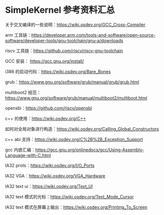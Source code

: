 # SimpleKernel 参考资料汇总

关于交叉编译的一些说明：https://wiki.osdev.org/GCC_Cross-Compiler

arm 工具链：https://developer.arm.com/tools-and-software/open-source-software/developer-tools/gnu-toolchain/gnu-a/downloads

riscv 工具链：https://github.com/riscv/riscv-gnu-toolchain

GCC 安装： https://gcc.gnu.org/install/

i386 的启动代码：https://wiki.osdev.org/Bare_Bones

grub：https://www.gnu.org/software/grub/manual/grub/grub.html

multiboot2 规范：https://www.gnu.org/software/grub/manual/multiboot2/multiboot.html

opensbi：https://github.com/riscv/opensbi

c++ 的使用：https://wiki.osdev.org/C++

如何对全局对象进行构造：https://wiki.osdev.org/Calling_Global_Constructors

c++ abi 支持：https://wiki.osdev.org/C%2B%2B_Exception_Support

gcc 内嵌汇编：https://gcc.gnu.org/onlinedocs/gcc/Using-Assembly-Language-with-C.html

IA32 prots：https://wiki.osdev.org/I/O_Ports

IA32 VGA：https://wiki.osdev.org/VGA_Hardware

IA32 text ui：https://wiki.osdev.org/Text_UI

IA32 text 模式的光标：https://wiki.osdev.org/Text_Mode_Cursor

IA32 text 模式在屏幕上输出：https://wiki.osdev.org/Printing_To_Screen

